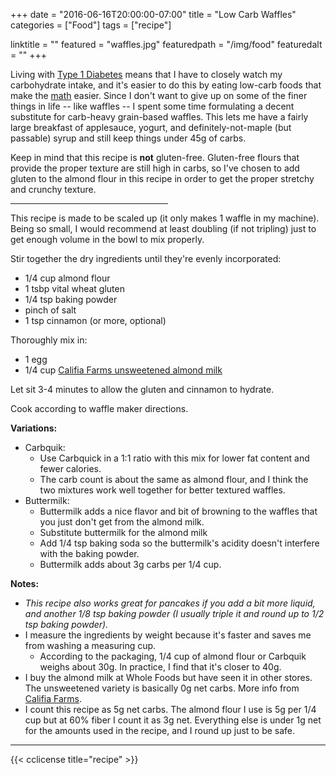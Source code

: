+++
date = "2016-06-16T20:00:00-07:00"
title = "Low Carb Waffles"
categories = ["Food"]
tags = ["recipe"]

linktitle = ""
featured = "waffles.jpg"
featuredpath = "/img/food"
featuredalt = ""
+++

Living with [Type 1 Diabetes](https://en.wikipedia.org/wiki/Latent_autoimmune_diabetes_of_adults) means that I have to closely watch my carbohydrate intake, and it's easier to do this by eating low-carb foods that make the [math](http://www.diabeticlifestyle.com/blood-glucose/carb-counting-insulin-math-diabetes) easier.  Since I don't want to give up on some of the finer things in life -- like waffles -- I spent some time formulating a decent substitute for carb-heavy grain-based waffles.  This lets me have a fairly large breakfast of applesauce, yogurt, and definitely-not-maple (but passable) syrup and still keep things under 45g of carbs.

<!--more-->

Keep in mind that this recipe is **not** gluten-free.  Gluten-free flours that provide the proper texture are still high in carbs, so I've chosen to add gluten to the almond flour in this recipe in order to get the proper stretchy and crunchy texture.

<hr style="width: 50%" />

This recipe is made to be scaled up (it only makes 1 waffle in my machine).  Being so small, I would recommend at least doubling (if not tripling) just to get enough volume in the bowl to mix properly.

Stir together the dry ingredients until they're evenly incorporated:

* 1/4 cup almond flour
* 1 tsbp vital wheat gluten
* 1/4 tsp baking powder
* pinch of salt
* 1 tsp cinnamon (or more, optional)

Thoroughly mix in:

* 1 egg
* 1/4 cup [Califia Farms unsweetened almond milk](http://www.califiafarms.com/products/almondmilk/unsweetened)

Let sit 3-4 minutes to allow the gluten and cinnamon to hydrate.

Cook according to waffle maker directions.

**Variations:**

* Carbquik:
  * Use Carbquick in a 1:1 ratio with this mix for lower fat content and fewer calories.
  * The carb count is about the same as almond flour, and I think the two mixtures work
    well together for better textured waffles.
* Buttermilk:
  * Buttermilk adds a nice flavor and bit of browning to the waffles that you just don't
    get from the almond milk.
  * Substitute buttermilk for the almond milk
  * Add 1/4 tsp baking soda so the buttermilk's acidity doesn't interfere with the baking powder.
  * Buttermilk adds about 3g carbs per 1/4 cup.

**Notes:**

* _This recipe also works great for pancakes if you add a bit more liquid, and another 1/8 tsp baking powder (I usually triple it and round up to 1/2 tsp baking powder)._
* I measure the ingredients by weight because it's faster and saves me from washing a measuring cup.
  * According to the packaging, 1/4 cup of almond flour or Carbquik weighs about 30g. In practice, I find that it's closer to 40g.
* I buy the almond milk at Whole Foods but have seen it in other stores.  The unsweetened variety is basically 0g net carbs.  More info from [Califia Farms](http://www.califiafarms.com/products/almondmilk/unsweetened).
* I count this recipe as 5g net carbs. The almond flour I use is 5g per 1/4 cup but at 60% fiber I count it as 3g net. Everything else is under 1g net for the amounts used in the recipe, and I round up just to be safe.



---

{{< cclicense title="recipe" >}}
